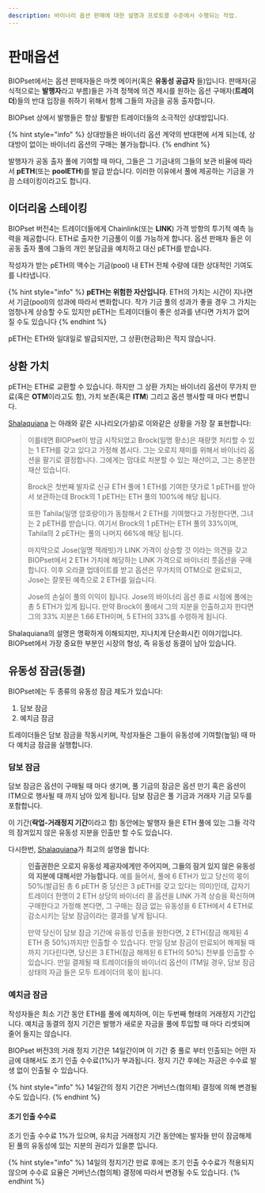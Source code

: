 ```yaml
---
description: 바이너리 옵션 판매에 대한 설명과 프로토콜 수준에서 수행되는 작업.
---
```


# 판매옵션

BIOPset에서는 옵션 판매자들은 마켓 메이커\(혹은 **유동성 공급자** 들\)입니다. 판매자\(공식적으로는 **발행자**라고 부름\)들은 가격 정책에 의견 제시를 원하는 옵션 구매자\(**트레이더**\)들의 반대 입장을 취하기 위해서 함께 그들의 자금을 공동 출자합니다. 

BIOPset 상에서 발행들은 항상 활발한 트레이더들의 소극적인 상대방입니다.

{% hint style="info" %}
상대방들은 바이너리 옵션 계약의 반대편에 서게 되는데, 상대방이 없이는 바이너리 옵션의 구매는 불가능합니다.
{% endhint %}

발행자가 공동 출자 풀에 기여할 때 마다, 그들은 그 기금내의 그들의 보관 비율에 따라서 **pETH**\(또는 **poolETH**\)를 발급 받습니다. 이러한 이유에서 풀에 제공하는 기금을 가끔 스테이킹이라고도 합니다.

## 이더리움 스테이킹

BIOPset 버전4는 트레이더들에게 Chainlink\(또는 **LINK**\) 가격 방향의 투기적 예측 능력을 제공합니다. ETH로 출자한 기금풀이 이를 가능하게 합니다. 옵션 판매자 들은 이 공동 출자 풀에 그들의 개인 분담금을 예치하고 대신 pETH를 받습니다.

작성자가 받는 pETH의 액수는 기금\(pool\) 내 ETH 전체 수량에 대한 상대적인 기여도를 나타냅니다.

{% hint style="info" %}
**pETH는 위험한 자산입니다**. ETH의 가치는 시간이 지나면서 기금\(pool\)의 성과에 따라서 변화합니다. 작가 기금 풀의 성과가 좋을 경우 그 가치는 엄청나게 상승할 수도 있지만 pETH는 트레이더들이 좋은 성과를 낸다면 가치가 없어 질 수도 있습니다
{% endhint %}

pETH는 ETH와 일대일로 발급되지만, 그 상환\(현금화\)은 적지 않습니다.

## 상환 가치

pETH는 ETH로 교환할 수 있습니다. 하지만 그 상환 가치는 바이너리 옵션이 무가치 만료\(혹은 **OTM**이라고도 함\), 가치 보존\(혹은 **ITM**\) 그리고 옵션 행사할 때 마다 변합니다.

[Shalaquiana](https://twitter.com/shalaquiana) 는 아래와 같은 시나리오\(가설\)로 이와같은 상황을 가장 잘 표현합니다:

> 이를테면 BIOPset이 방금 시작되었고 Brock\(일명 황소\)은 재량껏 처리할 수 있는 1 ETH를 갖고 있다고 가정해 봅시다. 그는 오로지 재미를 위해서 바이너리 옵션을 팔기로 결정합니다. 그에게는 맘대로 처분할 수 있는 재산이고, 그는 충분한 재산 있습니다.  
>   
> Brock은 첫번째 발자로 신규 ETH 풀에 1 ETH를 기여한 댓가로 1 pETH를 받아서 보관하는데 Brock의 1 pETH는 ETH 풀의 100%에 해당 됩니다.
>
> 또한 Tahila\(일명 암호랑이\)가 동참해서 2 ETH를 기여했다고 가정한다면, 그녀는 2 pETH를 받습니다. 여기서 Brock의 1 pETH는 ETH 풀의 33%이며, Tahila의 2 pETH는 풀의 나머지 66%에 해당 됩니다.  
>   
> 마지막으로 Jose\(일명 잭래빗\)가 LINK 가격이 상승할 것 이라는 의견을 갖고 BIOPset에서 2 ETH 가치에 해당하는 LINK 가격으로 바이너리 풋옵션을 구매합니다. 이후 오라클 업데이트를 받고 옵션은 무가치의 OTM으로 완료되고, Jose는 잘못된 예측으로 2 ETH를 잃습니다.  
>   
> Jose의 손실이 풀의 이익이 됩니다. Jose의 바이너리 옵션 종료 시점에 풀에는 총 5 ETH가 있게 됩니다. 만약 Brock이 풀에서 그의 지분을 인출하고자 한다면 그의 33% 지분은 1.66 ETH이며, 5 ETH의 33%를 수령하게 됩니다.

Shalaquiana의 설명은 명확하게 이해되지만, 지나치게 단순화시킨 이야기입니다. BIOPset에서 가장 중요한 부분인 시장의 형성, 즉 유동성 동결이 남아 있습니다.

## 유동성 잠금\(동결\)

BIOPset에는 두 종류의 유동성 잠금 제도가 있습니다:

1. 담보 잠금 
2. 예치금 잠금

트레이더들은 담보 잠금을 작동시키며, 작성자들은 그들이 유동성에 기여할\(높일\) 때 마다 예치금 잠금을 실행합니다.

### 담보 잠금

담보 잠금은 옵션이 구매될 때 마다 생기며, 풀 기금의 잠금은 옵션 만기 혹은 옵션이 ITM으로 행사될 때 까지 남아 있게 됩니다. 담보 잠금은 풀 기금과 거래자 기금 모두를 포함합니다. 

이 기간\(**락업-거래정지 기간**이라고 함\) 동안에는 발행자 들은 ETH 풀에 있는 그들 각각의 잠겨있지 않은 유동성 지분을 인출만 할 수도 있습니다.

다시한번, [Shalaquiana](https://twitter.com/shalaquiana)가 최고의 설명을 합니다:

> **인출권한은 오로지 유동성 제공자에게만 주어지며, 그들의 잠겨 있지 않은 유동성의 지분에 대해서만 가능합니다.** 예를 들어서, 풀에 6 ETH가 있고 당신의 몫이 50%\(발급된 총 6 pETH 중 당신은 3 pETH를 갖고 있다는 의미\)인데, 갑자기 트레이더 한명이 2 ETH 상당의 바이너리 콜 옵션을 LINK 가격 상승을 확신하며 구매한다고 가정해 본다면, 그 구매는 잠금 없는 유동성을 6 ETH에서 4 ETH로 감소시키는 담보 잠금이라는 결과를 낳게 됩니다.
>
> 만약 당신이 담보 잠금 기간에 유동성 인출을 원한다면, 2 ETH\(잠금 해제된 4 ETH 중 50%\)까지만 인출할 수 있습니다. 만일 담보 잠금이 만료되어 해제될 때까지 기다린다면, 당신은 3 ETH\(잠금 해제된 6 ETH의 50%\) 전부를 인출할 수 있습니다. 만일 결제될 때 트레이더들의 바이너리 옵션이 ITM일 경우, 담보 잠금 상태의 자금 들은 모두 트레이더의 몫이 됩니다.

### **예치금 잠금**

작성자들은 최소 기간 동안 ETH를 풀에 예치하며, 이는 두번째 형태의 거래정지 기간입니다. 예치금 동결의 정지 기간은 발행가 새로운 자금을 풀에 투입할 때 마다 리셋되며 줄어 들지는 않습니다.

BIOPset 버전3의 거래 정지 기간은 14일간이며 이 기간 중 풀로 부터 인출되는 어떤 자금에 대해서도 조기 인출 수수료\(1%\)가 부과됩니다. 정지 기간 후에는 자금은 수수료 발생 없이 인출될 수 있습니다.

{% hint style="info" %}
14일간의 정지 기간은 거버넌스\(협의체\) 결정에 의해 변경될 수도 있습니다.
{% endhint %}

#### 조기 인출 수수료

조기 인출 수수료 1%가 있으며, 유치금 거래정지 기간 동안에는 발자들 만이 잠금해제된 풀의 유동성에 있는 지분의 권리가 있을뿐 입니다.

{% hint style="info" %}
14일의 정지기간 만료 후에는 조기 인출 수수료가 적용되지 않으며 수수료 요율은 거버넌스\(협의체\) 결정에 따라서 변경될 수도 있습니다.
{% endhint %}

